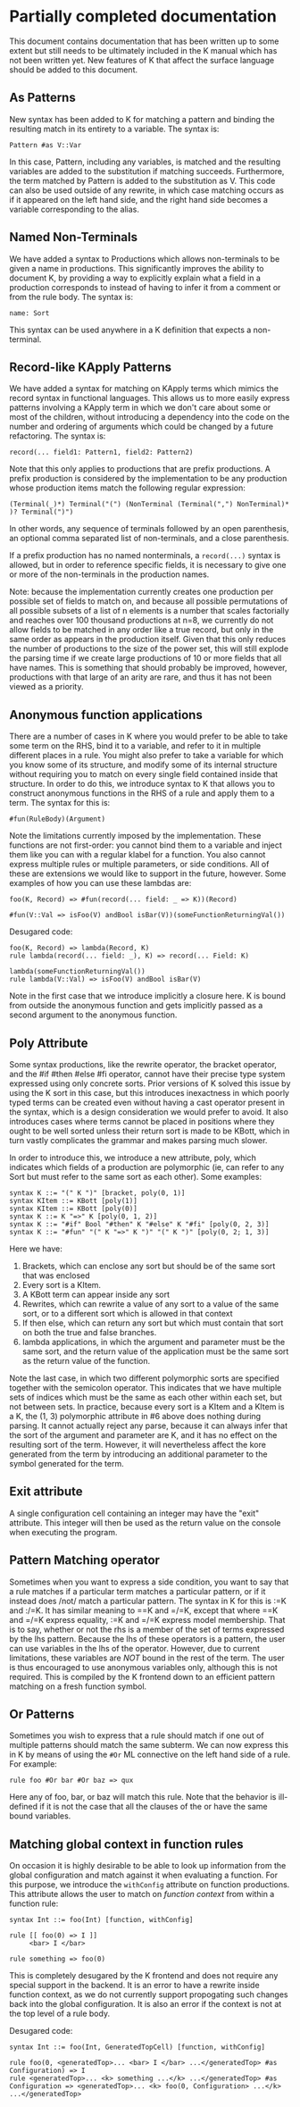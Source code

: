 # Partially completed documentation

This document contains documentation that has been written up to some extent
but still needs to be ultimately included in the K manual which has not been
written yet. New features of K that affect the surface language should be
added to this document.

## As Patterns

New syntax has been added to K for matching a pattern and binding the resulting match in its entirety to a variable. The syntax is:
```
Pattern #as V::Var
```

In this case, Pattern, including any variables, is matched and the resulting variables are added to the substitution if matching succeeds. Furthermore, the term matched by Pattern is added to the substitution as V. This code can also be used outside of any rewrite, in which case matching occurs as if it appeared on the left hand side, and the right hand side becomes a variable corresponding to the alias.

## Named Non-Terminals

We have added a syntax to Productions which allows non-terminals to be given a name in productions. This significantly improves the ability to document K, by providing a way to explicitly explain what a field in a production corresponds to instead of having to infer it from a comment or from the rule body. The syntax is:
```
name: Sort
```

This syntax can be used anywhere in a K definition that expects a non-terminal.

## Record-like KApply Patterns

We have added a syntax for matching on KApply terms which mimics the record syntax in functional languages. This allows us to more easily express patterns involving a KApply term in which we don't care about some or most of the children, without introducing a dependency into the code on the number and ordering of arguments which could be changed by a future refactoring. The syntax is:

```
record(... field1: Pattern1, field2: Pattern2)
```

Note that this only applies to productions that are prefix productions. A prefix production is considered by the implementation to be any production whose production items match the following regular expression:
```
(Terminal(_)*) Terminal("(") (NonTerminal (Terminal(",") NonTerminal)* )? Terminal(")")
```
In other words, any sequence of terminals followed by an open parenthesis, an optional comma separated list of non-terminals, and a close parenthesis.

If a prefix production has no named nonterminals, a `record(...)` syntax is allowed, but in order to reference specific fields, it is necessary to give one or more of the non-terminals in the production names.

Note: because the implementation currently creates one production per possible set of fields to match on, and because all possible permutations of all possible subsets of a list of n elements is a number that scales factorially and reaches over 100 thousand productions at n=8, we currently do not allow fields to be matched in any order like a true record, but only in the same order as appears in the production itself. Given that this only reduces the number of productions to the size of the power set, this will still explode the parsing time if we create large productions of 10 or more fields that all have names. This is something that should probably be improved, however, productions with that large of an arity are rare, and thus it has not been viewed as a priority.

## Anonymous function applications

There are a number of cases in K where you would prefer to be able to take some term on the RHS, bind it to a variable, and refer to it in multiple different places in a rule. You might also prefer to take a variable for which you know some of its structure, and modify some of its internal structure without requiring you to match on every single field contained inside that structure. In order to do this, we introduce syntax to K that allows you to construct anonymous functions in the RHS of a rule and apply them to a term. The syntax for this is:

```
#fun(RuleBody)(Argument)
```

Note the limitations currently imposed by the implementation. These functions are not first-order: you cannot bind them to a variable and inject them like you can with a regular klabel for a function. You also cannot express multiple rules or multiple parameters, or side conditions. All of these are extensions we would like to support in the future, however. Some examples of how you can use these lambdas are:

```
foo(K, Record) => #fun(record(... field: _ => K))(Record)
```

```
#fun(V::Val => isFoo(V) andBool isBar(V))(someFunctionReturningVal())
```

Desugared code:

```
foo(K, Record) => lambda(Record, K)
rule lambda(record(... field: _), K) => record(... Field: K)
```

```
lambda(someFunctionReturningVal())
rule lambda(V::Val) => isFoo(V) andBool isBar(V)
```

Note in the first case that we introduce implicitly a closure here. K is bound from outside the anonymous function and gets implicitly passed as a second argument to the anonymous function.

## Poly Attribute

Some syntax productions, like the rewrite operator, the bracket operator, and the #if #then #else #fi operator, cannot have their precise type system expressed using only concrete sorts. Prior versions of K solved this issue by using the K sort in this case, but this introduces inexactness in which poorly typed terms can be created even without having a cast operator present in the syntax, which is a design consideration we would prefer to avoid. It also introduces cases where terms cannot be placed in positions where they ought to be well sorted unless their return sort is made to be KBott, which in turn vastly complicates the grammar and makes parsing much slower.

In order to introduce this, we introduce a new attribute, poly, which indicates which fields of a production are polymorphic (ie, can refer to any Sort but must refer to the same sort as each other). Some examples:

```
syntax K ::= "(" K ")" [bracket, poly(0, 1)]
syntax KItem ::= KBott [poly(1)]
syntax KItem ::= KBott [poly(0)]
syntax K ::= K "=>" K [poly(0, 1, 2)]
syntax K ::= "#if" Bool "#then" K "#else" K "#fi" [poly(0, 2, 3)]
syntax K ::= "#fun" "(" K "=>" K ")" "(" K ")" [poly(0, 2; 1, 3)]
```

Here we have:

1. Brackets, which can enclose any sort but should be of the same sort that was enclosed
2. Every sort is a KItem.
3. A KBott term can appear inside any sort
4. Rewrites, which can rewrite a value of any sort to a value of the same sort, or to a different sort which is allowed in that context
5. If then else, which can return any sort but which must contain that sort on both the true and false branches.
6. lambda applications, in which the argument and parameter must be the same sort, and the return value of the application must be the same sort as the return value of the function.

Note the last case, in which two different polymorphic sorts are specified together with the semicolon operator. This indicates that we have multiple sets of indices which must be the same as each other within each set, but not between sets. In practice, because every sort is a KItem and a KItem is a K, the (1, 3) polymorphic attribute in #6 above does nothing during parsing. It cannot actually reject any parse, because it can always infer that the sort of the argument and parameter are K, and it has no effect on the resulting sort of the term. However, it will nevertheless affect the kore generated from the term by introducing an additional parameter to the symbol generated for the term.

## Exit attribute

A single configuration cell containing an integer may have the "exit" attribute. This integer will then be used as the return value on the console when executing the program.

## Pattern Matching operator

Sometimes when you want to express a side condition, you want to say that a rule matches if a particular term matches a particular pattern, or if it instead does /not/ match a particular pattern. The syntax in K for this is :=K and :/=K. It has similar meaning to ==K and =/=K, except that where ==K and =/=K express equality, :=K and =/=K express model membership. That is to say, whether or not the rhs is a member of the set of terms expressed by the lhs pattern. Because the lhs of these operators is a pattern, the user can use variables in the lhs of the operator. However, due to current limitations, these variables are *NOT* bound in the rest of the term. The user is thus encouraged to use anonymous variables only, although this is not required. This is compiled by the K frontend down to an efficient pattern matching on a fresh function symbol.

## Or Patterns

Sometimes you wish to express that a rule should match if one out of multiple patterns should match the same subterm. We can now express this in K by means of using the `#Or` ML connective on the left hand side of a rule. For example:

```
rule foo #Or bar #Or baz => qux
```

Here any of foo, bar, or baz will match this rule. Note that the behavior is ill-defined if it is not the case that all the clauses of the or have the same bound variables.

## Matching global context in function rules

On occasion it is highly desirable to be able to look up information from the global configuration and match against it when evaluating a function. For this purpose, we introduce the `withConfig` attribute on function productions. This attribute allows the user to match on *function context* from within a function rule:

```
syntax Int ::= foo(Int) [function, withConfig]

rule [[ foo(0) => I ]]
     <bar> I </bar>

rule something => foo(0)
```

This is completely desugared by the K frontend and does not require any special support in the backend. It is an error to have a rewrite inside function context, as we do not currently support propogating such changes back into the global configuration. It is also an error if the context is not at the top level of a rule body.

Desugared code:

```
syntax Int ::= foo(Int, GeneratedTopCell) [function, withConfig]

rule foo(0, <generatedTop>... <bar> I </bar> ...</generatedTop> #as Configuration) => I
rule <generatedTop>... <k> something ...</k> ...</generatedTop> #as Configuration => <generatedTop>... <k> foo(0, Configuration> ...</k> ...</generatedTop>
```
